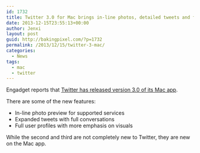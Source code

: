 ```yaml
---
id: 1732
title: Twitter 3.0 for Mac brings in-line photos, detailed tweets and full profiles
date: 2013-12-15T23:55:13+00:00
author: Jenxi
layout: post
guid: http://bakingpixel.com/?p=1732
permalink: /2013/12/15/twitter-3-mac/
categories:
  - News
tags:
  - mac
  - twitter
---
```

Engadget reports that [Twitter has released version 3.0 of its Mac app](http://www.engadget.com/2013/12/13/twitter-3-0-for-mac/).

There are some of the new features:  
* In-line photo preview for supported services  
* Expanded tweets with full conversations  
* Full user profiles with more emphasis on visuals

While the second and third are not completely new to Twitter, they are new on the Mac app.